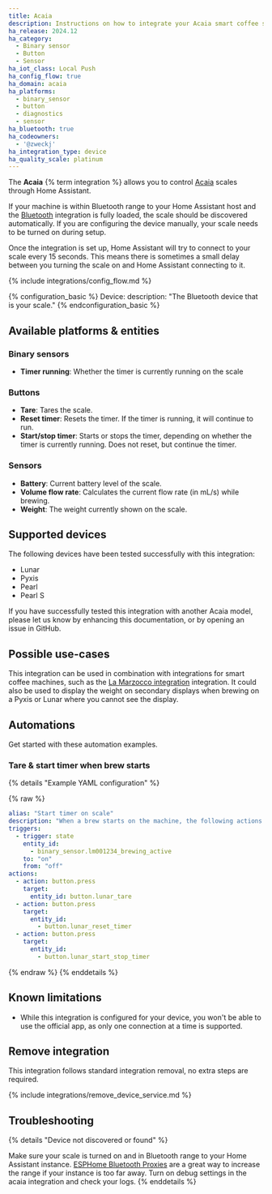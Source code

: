```yaml
---
title: Acaia
description: Instructions on how to integrate your Acaia smart coffee scale with Home Assistant.
ha_release: 2024.12
ha_category:
  - Binary sensor
  - Button
  - Sensor
ha_iot_class: Local Push
ha_config_flow: true
ha_domain: acaia
ha_platforms:
  - binary_sensor
  - button
  - diagnostics
  - sensor
ha_bluetooth: true
ha_codeowners:
  - '@zweckj'
ha_integration_type: device
ha_quality_scale: platinum
---
```


The **Acaia** {% term integration %} allows you to control [Acaia](https://acaia.co/) scales through Home Assistant.

If your machine is within Bluetooth range to your Home Assistant host and the [Bluetooth](/integrations/bluetooth) integration is fully loaded, the scale should be discovered automatically. If you are configuring the device manually, your scale needs to be turned on during setup. 

Once the integration is set up, Home Assistant will try to connect to your scale every 15 seconds. This means there is sometimes a small delay between you turning the scale on and Home Assistant connecting to it.

{% include integrations/config_flow.md %}

{% configuration_basic %}
Device:
  description: "The Bluetooth device that is your scale."
{% endconfiguration_basic %}

## Available platforms & entities

### Binary sensors

- **Timer running**: Whether the timer is currently running on the scale

### Buttons

- **Tare**: Tares the scale.
- **Reset timer**: Resets the timer. If the timer is running, it will continue to run.
- **Start/stop timer**: Starts or stops the timer, depending on whether the timer is currently running. Does not reset, but continue the timer.

### Sensors

- **Battery**: Current battery level of the scale.
- **Volume flow rate**: Calculates the current flow rate (in mL/s) while brewing.
- **Weight**: The weight currently shown on the scale.

## Supported devices

The following devices have been tested successfully with this integration:

- Lunar
- Pyxis
- Pearl
- Pearl S

If you have successfully tested this integration with another Acaia model, please let us know by enhancing this documentation, or by opening an issue in GitHub.

## Possible use-cases

This integration can be used in combination with integrations for smart coffee machines, such as the [La Marzocco integration](https://www.home-assistant.io/integrations/lamarzocco/) integration.
It could also be used to display the weight on secondary displays when brewing on a Pyxis or Lunar where you cannot see the display.

## Automations

Get started with these automation examples.

### Tare & start timer when brew starts

{% details "Example YAML configuration" %}

{% raw %}

```yaml
alias: "Start timer on scale"
description: "When a brew starts on the machine, the following actions are started: tare, reset the timer, and start the timer on the scale."
triggers:
  - trigger: state
    entity_id:
      - binary_sensor.lm001234_brewing_active
    to: "on"
    from: "off"
actions:
  - action: button.press
    target:
      entity_id: button.lunar_tare
  - action: button.press
    target:
      entity_id:
        - button.lunar_reset_timer
  - action: button.press
    target:
      entity_id:
        - button.lunar_start_stop_timer
```

{% endraw %}
{% enddetails %}

## Known limitations

- While this integration is configured for your device, you won't be able to use the official app, as only one connection at a time is supported.

## Remove integration

This integration follows standard integration removal, no extra steps are required.

{% include integrations/remove_device_service.md %}

## Troubleshooting

{% details "Device not discovered or found" %}

Make sure your scale is turned on and in Bluetooth range to your Home Assistant instance. [ESPHome Bluetooth Proxies](https://esphome.io/components/bluetooth_proxy.html) are a great way to increase the range if your instance is too far away. Turn on debug settings in the acaia integration and check your logs.
{% enddetails %}
